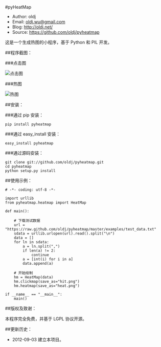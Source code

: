 #pyHeatMap

 * Author: oldj
 * Email: oldj.wu@gmail.com
 * Blog: http://oldj.net/
 * Source: https://github.com/oldj/pyheatmap


这是一个生成热图的小程序，基于 Python 和 PIL 开发。


##程序截图：

###点击图

![点击图](https://raw.github.com/oldj/pyheatmap/master/examples/hit.png)

###热图

![热图](https://raw.github.com/oldj/pyheatmap/master/examples/heat.png)


##安装：

###通过 pip 安装：

    pip install pyheatmap

###通过 easy_install 安装：

    easy_install pyheatmap


###通过源码安装：

    git clone git://github.com/oldj/pyheatmap.git
    cd pyheatmap
    python setup.py install


##使用示例：

    # -*- coding: utf-8 -*-

    import urllib
    from pyheatmap.heatmap import HeatMap

    def main():

        # 下载测试数据
        url = "https://raw.github.com/oldj/pyheatmap/master/examples/test_data.txt"
        sdata = urllib.urlopen(url).read().split("\n")
        data = []
        for ln in sdata:
            a = ln.split(",")
            if len(a) != 2:
                continue
            a = [int(i) for i in a]
            data.append(a)

        # 开始绘制
        hm = HeatMap(data)
        hm.clickmap(save_as="hit.png")
        hm.heatmap(save_as="heat.png")

    if __name__ == "__main__":
        main()


##版权及致谢：

 本程序完全免费，并基于 LGPL 协议开源。


##更新历史：

 - 2012-09-03 建立本项目。



